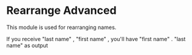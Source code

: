 Rearrange Advanced
==========================
This module is used for rearranging names.

If you receive "last name" , "first name" , you'll have "first name" . "last name" as output 

